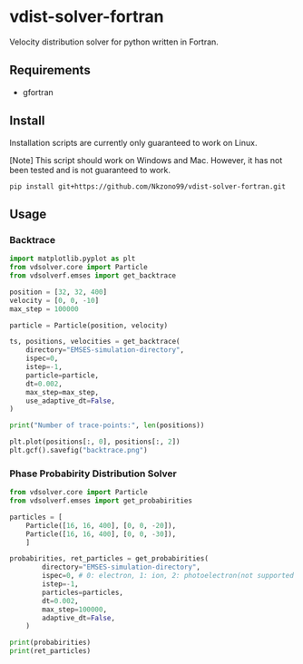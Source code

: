 # vdist-solver-fortran

Velocity distribution solver for python written in Fortran.

## Requirements

- gfortran

## Install

Installation scripts are currently only guaranteed to work on Linux.

[Note]
This script should work on Windows and Mac. 
However, it has not been tested and is not guaranteed to work.

```
pip install git+https://github.com/Nkzono99/vdist-solver-fortran.git
```

## Usage

### Backtrace

```python
import matplotlib.pyplot as plt
from vdsolver.core import Particle
from vdsolverf.emses import get_backtrace

position = [32, 32, 400]
velocity = [0, 0, -10]
max_step = 100000

particle = Particle(position, velocity)

ts, positions, velocities = get_backtrace(
    directory="EMSES-simulation-directory",
    ispec=0,
    istep=-1,
    particle=particle,
    dt=0.002,
    max_step=max_step,
    use_adaptive_dt=False,
)

print("Number of trace-points:", len(positions))

plt.plot(positions[:, 0], positions[:, 2])
plt.gcf().savefig("backtrace.png")
```

### Phase Probabirity Distribution Solver

```python
from vdsolver.core import Particle
from vdsolverf.emses import get_probabirities

particles = [
    Particle([16, 16, 400], [0, 0, -20]),
    Particle([16, 16, 400], [0, 0, -30]),
    ]

probabirities, ret_particles = get_probabirities(
        directory="EMSES-simulation-directory",
        ispec=0, # 0: electron, 1: ion, 2: photoelectron(not supported yet)
        istep=-1,
        particles=particles,
        dt=0.002,
        max_step=100000,
        adaptive_dt=False,
    )

print(probabirities)
print(ret_particles)
```
